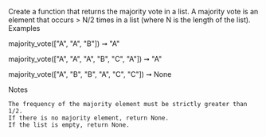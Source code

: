 Create a function that returns the majority vote in a list. A majority vote is an element that occurs > N/2 times in a list (where N is the length of the list).
Examples

majority_vote(["A", "A", "B"]) ➞ "A"

majority_vote(["A", "A", "A", "B", "C", "A"]) ➞ "A"

majority_vote(["A", "B", "B", "A", "C", "C"]) ➞ None

Notes

    The frequency of the majority element must be strictly greater than 1/2.
    If there is no majority element, return None.
    If the list is empty, return None.